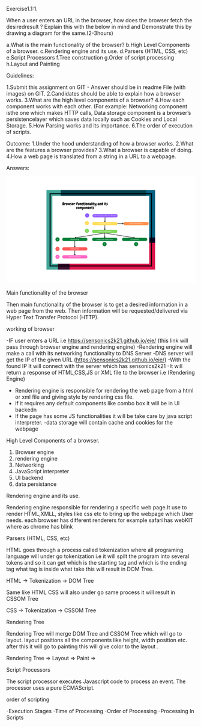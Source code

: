 Exercise1.1:1.

When a user enters an URL in the browser, how does the browser fetch the desiredresult ? Explain this with the below in mind and Demonstrate this by drawing a diagram for the same.(2-3hours)

a.What is the main functionality of the browser?
b.High Level Components of a browser.
c.Rendering engine and its use.
d.Parsers (HTML, CSS, etc)
e.Script Processors
f.Tree construction
g.Order of script processing
h.Layout and Painting

Guidelines:

1.Submit this assignment on GIT - Answer should be in readme File (with images) on GIT.
2.Candidates should be able to explain how a browser works.
3.What are the high level components of a browser?
4.How each component works with each other. (For example: Networking component isthe one which makes HTTP calls, Data storage component is a browser’s persistencelayer which saves data locally such as Cookies and Local Storage.
5.How Parsing works and its importance.
6.The order of execution of scripts.

Outcome:
1.Under the hood understanding of how a browser works.
2.What are the features a browser provides?
3.What a browser is capable of doing.
4.How a web page is translated from a string in a URL to a webpage.


Answers:

![myimage-alt-tag](src/img/How-Browser-Works.png)

Main functionality of the browser

Then main functionality of the browser is to get a desired information in a web page from the web. Then information will be requested/delivered via Hyper Text Transfer Protocol (HTTP). 

working of browser 

-IF user enters a URL  i.e https://sensonics2k21.github.io/eie/ (this link will pass through browser engine  and rendering engine)
-Rendering engine will make a call with its networking functionality to DNS Server 
-DNS server will get the IP of the given URL (https://sensonics2k21.github.io/eie/)
-With the found IP It will connect with the server which has sensonics2k21
-It will return a response of HTML,CSS,JS or XML file to the browser i.e (Rendering Engine)
- Rendering engine is responsible for rendering the web page from a html or xml file and giving style by rendering css file.
- if it requires any default components like combo box it will be in UI backedn 
- If the page has some JS functionalities it will be take care by  java script interpreter.
-data storage will contain cache and cookies for the webpage 


High Level Components of a browser.

1. Browser engine
2. rendering engine
3. Networking
4. JavaScript interpreter
5. UI backend
6. data persistance

Rendering engine and its use.

Rendering engine responsible for rendering a specific web page.It use to render HTML,XMLL, styles like css etc to bring up the webpage which User needs. each browser has different  renderers for example safari has webKIT where as chrome has blink



Parsers (HTML, CSS, etc)

HTML goes through a process called tokenization where all programing language will under go tokenization i.e it will spilt the program into several tokens and so it can get which is the starting tag and which is the ending tag what tag is inside what take this will result in DOM Tree.

HTML -> Tokenization -> DOM Tree

Same like HTML CSS will also  under go same process it will result in CSSOM Tree

CSS -> Tokenization -> CSSOM Tree

Rendering Tree 

Rendering Tree will merge DOM Tree and CSSOM Tree which will go to layout. layout positions all  the components like height, width position etc. after this it will go to painting this will  give color to the layout .

Rendering Tree => Layout => Paint =>

Script Processors 

The script processor executes Javascript code to process an event. The processor uses a pure ECMAScript.

order of scripting

-Execution Stages
-Time of Processing
-Order of Processing
-Processing In Scripts
